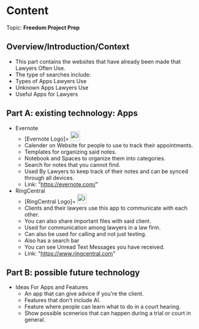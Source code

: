 # Content
Topic: **Freedom Project Prep**

## Overview/Introduction/Context
* This part contains the websites that have already been made that Lawyers Often Use.
* The type of searches include:
* Types of Apps Lawyers Use
* Unknown Apps Lawyers Use
* Useful Apps for Lawyers

## Part A: existing technology: Apps
* Evernote
  * [Evernote Logo]=     <img width="25" height="25" alt="image" src="https://github.com/user-attachments/assets/e9ea3985-7919-4a30-87fa-71412d0ec56c">
  * Calender on Website for people to use to track their appointments.
  * Templates for organizing said notes.
  * Notebook and Spaces to organize them into categories.
  * Search for notes that you cannot find.
  * Used By Lawyers to keep track of their notes and can be synced through all devices.
  * Link: "https://evernote.com/"
* RingCentral
    * [RingCentral Logo]=   <img width="25" height="25" alt="image" src="https://github.com/user-attachments/assets/c8e86033-2dd2-4adb-a2a0-0c8c4ca5b139">
    * Clients and their lawyers use this app to communicate with each other.
  * You can also share important files with said client.
  * Used for communication among lawyers in a law firm.
  * Can also be used for calling and not just texting.
  * Also has a search bar
  * You can see Unread Text Messages you have received.
  * Link: "https://www.ringcentral.com"

## Part B: possible future technology
* Ideas For Apps and Features
  * An app that can give advice if you're the client.
  * Features that don't include AI.
  * Feature where people can learn what to do in a court hearing.
  * Show possible scenerios that can happen during a trial or court in general.
